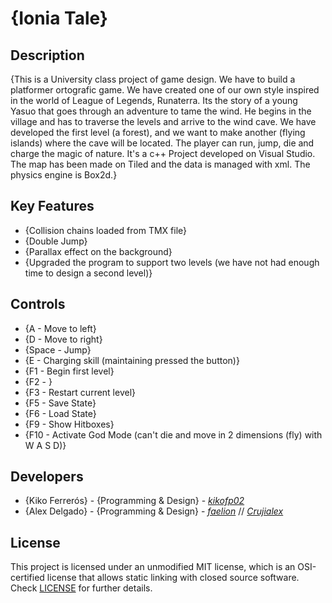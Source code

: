 # {Ionia Tale}

## Description

{This is a University class project of game design. We have to build a platformer ortografic game. We have created one of our own style inspired in the world of League of Legends, Runaterra. Its the story of a young Yasuo that goes through an adventure to tame the wind. He begins in the village and has to traverse the levels and arrive to the wind cave. We have developed the first level (a forest), and we want to make another (flying islands) where the cave will be located. The player can run, jump, die and charge the magic of nature. It's a c++ Project developed on Visual Studio. The map has been made on Tiled and the data is managed with xml. The physics engine is Box2d.}

## Key Features

 - {Collision chains loaded from TMX file}
 - {Double Jump}
 - {Parallax effect on the background}
 - {Upgraded the program to support two levels (we have not had enough time to design a second level)}
 
## Controls

- {A - Move to left}
- {D - Move to right}
- {Space - Jump}
- {E - Charging skill (maintaining pressed the button)}
- {F1 - Begin first level}
- {F2 - }
- {F3 - Restart current level}
- {F5 - Save State}
- {F6 - Load State}
- {F9 - Show Hitboxes}
- {F10 - Activate God Mode (can't die and move in 2 dimensions (fly) with W A S D)}

## Developers

 - {Kiko Ferrerós} - {Programming & Design} - [_kikofp02_](https://github.com/kikofp02)
 - {Alex Delgado} - {Programming & Design} - [_faelion_](https://github.com/faelion) // [_Crujialex_](https://github.com/Crujialex)

## License

This project is licensed under an unmodified MIT license, which is an OSI-certified license that allows static linking with closed source software. Check [LICENSE](LICENSE) for further details.
